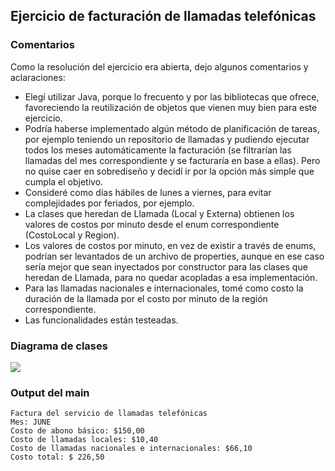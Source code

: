 ## Ejercicio de facturación de llamadas telefónicas
### Comentarios
Como la resolución del ejercicio era abierta, dejo algunos comentarios y aclaraciones:
* Elegí utilizar Java, porque lo frecuento y por las bibliotecas que ofrece, favoreciendo la reutilización de objetos que vienen muy bien para este ejercicio.
* Podría haberse implementado algún método de planificación de tareas, por ejemplo teniendo un repositorio de llamadas y pudiendo ejecutar todos los meses automáticamente la facturación (se filtrarían las llamadas del mes correspondiente y se facturaría en base a ellas). Pero no quise caer en sobrediseño y decidí ir por la opción más simple que cumpla el objetivo.
* Consideré como días hábiles de lunes a viernes, para evitar complejidades por feriados, por ejemplo.
* La clases que heredan de Llamada (Local y Externa) obtienen los valores de costos por minuto desde el enum correspondiente (CostoLocal y Region).
* Los valores de costos por minuto, en vez de existir a través de enums, podrían ser levantados de un archivo de properties, aunque en ese caso sería mejor que sean inyectados por constructor para las clases que heredan de Llamada, para no quedar acopladas a esa implementación.
* Para las llamadas nacionales e internacionales, tomé como costo la duración de la llamada por el costo por minuto de la región correspondiente.
* Las funcionalidades están testeadas.
### Diagrama de clases
![](http://www.plantuml.com/plantuml/png/VL9FxvD04BtlfvZyJcgW7u0OKWIg9BGq20Uz3R1fDza_pUuIDUhdykud4vQkbCO81sPdthotxuMziQZjA3ZfEHe31-pjg16-4vWUGKq4HoNjrHsnKrAzGqCZ6DJOSUgwdAF00KsfUkJpGicCVLiktNW3oRzQgYN-4zChOrMZBF9NhrT-FoYt8l-3U947p4z2i3DMOszXWNc7mpWrcP8HP5Dbfsebt18i-JXzdmxg7XigRaeZpsWXsSGKBP0CBMsOS9jKZWBIcV5nEq-hKtKiqYg0DAchly2I2MRf1wNnp7fr1nUdGruNLHt0n_RiglLAYrzlIDEBirExhsUz7--OpqcTD7a0JNBAYZ9mlRPktxV9fm2A9YcB983Vl-Pt9bXk7Owty4ViuoDUzQdj_vzGiylLXZ6yl7dnGy-q6zGNkOiV8daQR2CWgzOy3sFlZLpPG86Ac_q6WegEQaFsL0wZu7y0)
### Output del main
```
Factura del servicio de llamadas telefónicas
Mes: JUNE
Costo de abono básico: $150,00
Costo de llamadas locales: $10,40
Costo de llamadas nacionales e internacionales: $66,10
Costo total: $ 226,50
```
